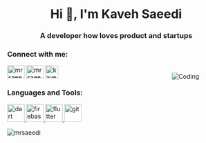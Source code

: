 <h1 align="center">Hi 👋, I'm Kaveh Saeedi</h1>
<h3 align="center">A developer how loves product and startups</h3>
<img align="right" alt="Coding"  style="padding: 60px;"
src="https://i.pinimg.com/originals/e4/26/70/e426702edf874b181aced1e2fa5c6cde.gif">
<h3 align="left">Connect with me:</h3>
<p align="left">
<a href="https://linkedin.com/in/mrsaeedi-net" target="blank"><img align="center" src="https://raw.githubusercontent.com/rahuldkjain/github-profile-readme-generator/master/src/images/icons/Social/linked-in-alt.svg" alt="mrsaeedi-net" height="30" width="40" /></a>
<a href="https://instagram.com/_kavehsaeedi" target="blank"><img align="center" src="https://raw.githubusercontent.com/rahuldkjain/github-profile-readme-generator/master/src/images/icons/Social/instagram.svg" alt="mrsaeedi_net" height="30" width="40" /></a>
  <a href="https://t.me/kavehsaeedi/" target="blank"><img align="center" src="https://seeklogo.com/images/T/telegram-new-2019-simple-logo-FAD5A4800F-seeklogo.com.png" alt="kavehsaeedi" height="30" width="30" /></a>
</p>

<h3 align="left">Languages and Tools:</h3>
<p align="left"> <a href="https://dart.dev" target="_blank" rel="noreferrer">
  <img src="https://www.vectorlogo.zone/logos/dartlang/dartlang-icon.svg" alt="dart" width="40" height="40"/>
</a> 
  <a href="https://firebase.google.com/" target="_blank" rel="noreferrer"> <img src="https://www.vectorlogo.zone/logos/firebase/firebase-icon.svg" alt="firebase" width="40" height="40"/> </a> <a href="https://flutter.dev" target="_blank" rel="noreferrer"> <img src="https://www.vectorlogo.zone/logos/flutterio/flutterio-icon.svg" alt="flutter" width="40" height="40"/> </a> <a href="https://git-scm.com/" target="_blank" rel="noreferrer"> 
  <img src="https://www.vectorlogo.zone/logos/git-scm/git-scm-icon.svg" alt="git" width="40" height="40"/> </a> 

</p>

<p><img align="center" src="https://github-readme-stats.vercel.app/api/top-langs?username=mrsaeedi&show_icons=true&locale=en&layout=compact" alt="mrsaeedi" /></p>
